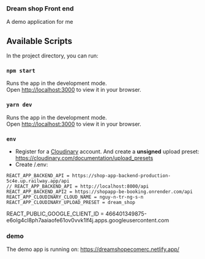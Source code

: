 ### Dream shop Front end
A demo application for me
## Available Scripts

In the project directory, you can run:

### `npm start`

Runs the app in the development mode.\
Open [http://localhost:3000](http://localhost:3000) to view it in your browser.

### `yarn dev`

Runs the app in the development mode.\
Open [http://localhost:3000](http://localhost:3000) to view it in your browser.

### `env`

- Register for a [Cloudinary](https://cloudinary.com/) account. And create a **unsigned** upload preset: https://cloudinary.com/documentation/upload_presets
- Create /.env:

```
REACT_APP_BACKEND_API = https://shop-app-backend-production-5c4e.up.railway.app/api
// REACT_APP_BACKEND_API = http://localhost:8000/api
REACT_APP_BACKEND_API2 = https://shopapp-be-booking.onrender.com/api
REACT_APP_CLOUDINARY_CLOUD_NAME = nguy-n-tr-ng-s-n
REACT_APP_CLOUDINARY_UPLOAD_PRESET = dream_shop
```

REACT_PUBLIC_GOOGLE_CLIENT_ID = 466401349875-e6olg4cl8ph7aaiaofe61ov0vvk1lf4j.apps.googleusercontent.com

### demo
The demo app is running on: https://dreamshopecomerc.netlify.app/
